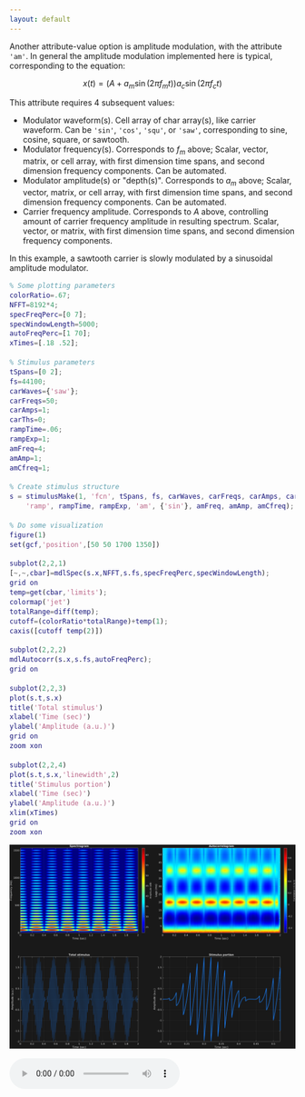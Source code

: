 ```yaml
---
layout: default
---
```

Another attribute-value option is amplitude modulation, with the attribute `'am'`. In general the amplitude modulation implemented here is typical, corresponding to the equation:

$$x(t)=\big(A+a_m\sin(2\pi f_m t)\big)a_c\sin(2\pi f_c t)$$

This attribute requires 4 subsequent values:
- Modulator waveform(s). Cell array of char array(s), like carrier waveform. Can be `'sin'`, `'cos'`, `'squ'`, or `'saw'`, corresponding to sine, cosine, square, or sawtooth.
- Modulator frequency(s). Corresponds to $f_m$ above; Scalar, vector, matrix, or cell array, with first dimension time spans, and second dimension frequency components. Can be automated.
- Modulator amplitude(s) or "depth(s)". Corresponds to $a_m$ above; Scalar, vector, matrix, or cell array, with first dimension time spans, and second dimension frequency components. Can be automated.
- Carrier frequency amplitude. Corresponds to $A$ above, controlling amount of carrier frequency amplitude in resulting spectrum. Scalar, vector, or matrix, with first dimension time spans, and second dimension frequency components.

In this example, a sawtooth carrier is slowly modulated by a sinusoidal amplitude modulator. 

```matlab
% Some plotting parameters
colorRatio=.67;
NFFT=8192*4;
specFreqPerc=[0 7];
specWindowLength=5000;
autoFreqPerc=[1 70];
xTimes=[.18 .52];

% Stimulus parameters
tSpans=[0 2];
fs=44100;
carWaves={'saw'};
carFreqs=50;
carAmps=1;
carThs=0;
rampTime=.06;
rampExp=1;
amFreq=4;
amAmp=1;
amCfreq=1;

% Create stimulus structure
s = stimulusMake(1, 'fcn', tSpans, fs, carWaves, carFreqs, carAmps, carThs, ...
    'ramp', rampTime, rampExp, 'am', {'sin'}, amFreq, amAmp, amCfreq);

% Do some visualization
figure(1)
set(gcf,'position',[50 50 1700 1350])

subplot(2,2,1)
[~,~,cbar]=mdlSpec(s.x,NFFT,s.fs,specFreqPerc,specWindowLength);
grid on
temp=get(cbar,'limits');
colormap('jet')
totalRange=diff(temp);
cutoff=(colorRatio*totalRange)+temp(1);
caxis([cutoff temp(2)])

subplot(2,2,2)
mdlAutocorr(s.x,s.fs,autoFreqPerc);
grid on

subplot(2,2,3)
plot(s.t,s.x)
title('Total stimulus')
xlabel('Time (sec)')
ylabel('Amplitude (a.u.)')
grid on
zoom xon

subplot(2,2,4)
plot(s.t,s.x,'linewidth',2)
title('Stimulus portion')
xlabel('Time (sec)')
ylabel('Amplitude (a.u.)')
xlim(xTimes)
grid on
zoom xon
```

![](pics/ampMod.png)

![](sounds/ampMod.mp3)
